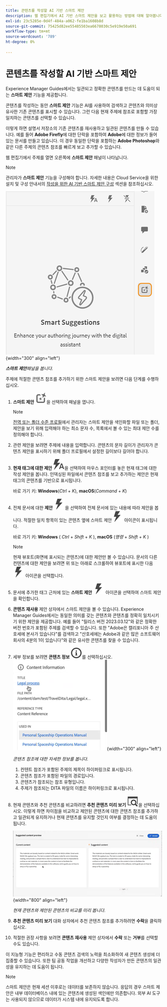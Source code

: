 ```yaml
---
title: 콘텐츠를 작성할 AI 기반 스마트 제안
description: 웹 편집기에서 AI 기반 스마트 제안을 보고 활용하는 방법에 대해 알아봅니다.
exl-id: 23c5285e-0d4f-484a-a062-fe1ba1608b8d
source-git-commit: 75425d82ee55485503ea6678030c5e919e50a691
workflow-type: tm+mt
source-wordcount: '789'
ht-degree: 0%

---
```


# 콘텐츠를 작성할 AI 기반 스마트 제안

Experience Manager Guides에서는 일관되고 정확한 콘텐츠를 만드는 데 도움이 되는 **스마트 제안** 기능을 제공합니다.

콘텐츠를 작성하는 동안 **스마트 제안** 기능은 AI를 사용하여 검색하고 콘텐츠와 의미상 유사한 기존 콘텐츠를 표시할 수 있습니다. 그런 다음 현재 주제에 참조로 포함할 가장 일치하는 콘텐츠를 선택할 수 있습니다.

이렇게 하면 설명서 저장소의 기존 콘텐츠를 재사용하고 일관된 콘텐츠를 만들 수 있습니다. 예를 들어 **Adobe Firefly**&#x200B;에 대한 단락을 포함하여 **Adobe**&#x200B;에 대한 정보가 들어 있는 문서를 만들고 있습니다. 이 경우 동일한 단락을 포함하는 **Adobe Photoshop**&#x200B;와 같은 다른 주제의 콘텐츠 참조를 빠르게 보고 추가할 수 있습니다.





웹 편집기에서 주제를 열면 오른쪽에 **스마트 제안** 패널이 나타납니다.

>[!NOTE]
>
> 관리자가 **스마트 제안** 기능을 구성해야 합니다. 자세한 내용은 Cloud Service을 위한 설치 및 구성 안내서의 [작성을 위한 AI 기반 스마트 제안 구성](../cs-install-guide/conf-smart-suggestions.md) 섹션을 참조하십시오.

![스마트 제안 패널](images/smart-suggestions-panel.png){width="300" align="left"}

***스마트 제안**패널을 봅니다.*

주제에 적절한 콘텐츠 참조를 추가하기 위한 스마트 제안을 보려면 다음 단계를 수행하십시오.

1. **스마트 제안** ![스마트 제안 아이콘](images/smart-suggestions-icon.svg)을 선택하여 패널을 엽니다.



   >[!NOTE]
   >
   > [전역 또는 폴더 수준 프로필](../cs-install-guide/conf-folder-level.md#conf-ai-smart-suggestions)에서 관리자는 스마트 제안을 색인화할 파일 또는 폴더, 제안을 보기 위해 입력해야 하는 최소 문자 수, 목록에서 볼 수 있는 최대 제안 수를 정의해야 합니다.

1. 관련 제안을 보려면 주제에 내용을 입력합니다. 콘텐츠의 문자 길이가 관리자가 콘텐츠 제안을 표시하기 위해 폴더 프로필에서 설정한 길이보다 길어야 합니다.

1. **현재 태그에 대한 제안** ![스마트 제안 현재 태그 아이콘](images/smart-suggestions-current-tag-icon.svg)을 선택하여 마우스 포인터를 놓은 현재 태그에 대한 작성 제안을 봅니다.  인덱싱된 파일에서 콘텐츠 참조를 보고 추가하는 제안은 현재 태그의 콘텐츠를 기반으로 표시됩니다.

   바로 가기 키: **Windows**(*Ctrl* + *K*), **macOS**(*Command* + *K*)
1. 전체 문서에 대한 **제안** ![스마트 제안 전체 문서 아이콘](images/smart-suggestions-complete-document-icon.svg)을 선택하여 전체 문서에 있는 내용에 따라 제안을 봅니다.  적절한 일치 항목이 있는 콘텐츠 옆에 스마트 제안![스마트 제안 아이콘](images/smart-suggestions-complete-document-icon.svg) 아이콘이 표시됩니다.

   바로 가기 키: **Windows** ( *Ctrl* + *Shift* + *K* ), **macOS** (*명령* + *Shift* + *K* )

   >[!NOTE]
   >
   > 현재 뷰포트(화면에 표시되는 콘텐츠)에 대한 제안만 볼 수 있습니다. 문서의 다른 컨텐츠에 대한 제안을 보려면 위 또는 아래로 스크롤하여 뷰포트에 표시한 다음 ![스마트 제안 아이콘](images/smart-suggestions-complete-document-icon.svg) 아이콘을 선택합니다.

1. 문서에 추가한 태그 근처에 있는 **스마트 제안** ![스마트 제안 아이콘](images/smart-suggestions-complete-document-icon.svg) 아이콘을 선택하여 스마트 제안을 확인합니다.
1. **콘텐츠 재사용** 제안 상자에서 스마트 제안을 볼 수 있습니다.  Experience Manager Guides에서는 동일한 의미를 갖는 콘텐츠와 콘텐츠를 정확히 일치시키기 위한 제안을 제공합니다. 예를 들어 &quot;릴리스 버전 2023.03.12&quot;와 같은 정확한 버전 번호가 포함된 주제를 검색할 수 있습니다. 또한 &quot;Adobe은 캘리포니아 주 산호세에 본사가 있습니다&quot;를 검색하고 &quot;산호세에는 Adobe과 같은 많은 소프트웨어 회사의 4분의 1이 있습니다&quot;와 같은 유사한 콘텐츠를 찾을 수 있습니다.
1. 세부 정보를 보려면 **콘텐츠 정보** ![콘텐츠 정보](images/smart-suggestions-content-info-icon.svg)를 선택하십시오.
   ![콘텐츠 정보 패널](images/smart-suggestions-content-information.png){width="300" align="left"}

   *콘텐츠 참조에 대한 자세한 정보를 봅니다.*

   1. 컨텐트 참조가 포함된 주제의 제목이 하이퍼링크로 표시됩니다.
   1. 콘텐츠 참조가 포함된 파일의 경로입니다.
   1. 콘텐츠가 참조되는 참조 유형입니다.
   1. 주제가 참조되는 DITA 파일의 이름은 하이퍼링크로 표시됩니다.
1. 현재 콘텐츠와 추천 콘텐츠를 비교하려면 **추천 콘텐츠 미리 보기** ![스마트 추천 미리 보기 아이콘](images/smart-suggestions-preview-icon.svg)을 선택하십시오. 이렇게 하면 차이점을 비교하고 제안된 콘텐츠에 대한 콘텐츠 참조를 추가하고 일관되게 유지하거나 현재 콘텐츠를 유지할 것인지 여부를 결정하는 데 도움이 됩니다.

   ![제안된 콘텐츠 미리 보기](images/smart-suggestions-suggested-content-preview.png){width="800" align="left"}

   *현재 콘텐츠와 제안된 콘텐츠의 비교를 미리 봅니다.*

1. **추천 콘텐츠 미리 보기** 대화 상자에서 추천 콘텐츠 참조를 추가하려면 **수락**&#x200B;을 클릭하십시오.
1. 적절한 권장 사항을 보려면 **콘텐츠 재사용** 제안 상자에서 **수락** 또는 **거부**&#x200B;를 선택할 수도 있습니다.


이 지능형 기능은 편리하고 수동 콘텐츠 검색의 노력을 최소화하여 새 콘텐츠 생성에 더 집중할 수 있습니다. 또한 팀 공동 작업을 개선하고 다양한 작성자가 만든 콘텐츠의 일관성을 유지하는 데 도움이 됩니다.

>[!NOTE]
>
>스마트 제안은 현재 세션 이후로는 데이터를 보존하지 않습니다. 응답의 경우 스마트 제안은 내부 데이터베이스 내에 있는 콘텐츠에 생성된 색인에만 의존합니다. 외부 AI 도구는 사용되지 않으므로 데이터가 시스템 내에 유지되도록 합니다.
